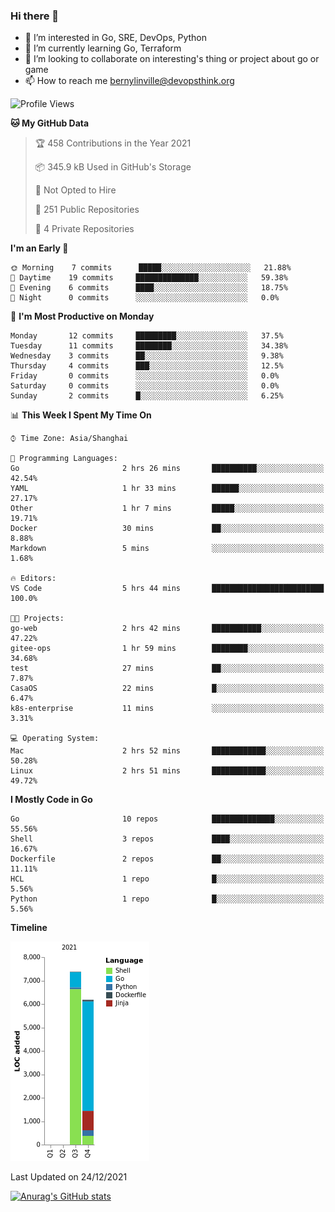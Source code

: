 ### Hi there 👋

- 👀 I’m interested in Go, SRE, DevOps, Python
- 🌱 I’m currently learning Go, Terraform
- 👯 I’m looking to collaborate on interesting's thing or project about go or game
- 📫 How to reach me bernylinville@devopsthink.org

<!--START_SECTION:waka-->
![Profile Views](http://img.shields.io/badge/Profile%20Views-3-blue)

**🐱 My GitHub Data** 

> 🏆 458 Contributions in the Year 2021
 > 
> 📦 345.9 kB Used in GitHub's Storage 
 > 
> 🚫 Not Opted to Hire
 > 
> 📜 251 Public Repositories 
 > 
> 🔑 4 Private Repositories  
 > 
**I'm an Early 🐤** 

```text
🌞 Morning    7 commits      █████░░░░░░░░░░░░░░░░░░░░   21.88% 
🌆 Daytime    19 commits     ██████████████░░░░░░░░░░░   59.38% 
🌃 Evening    6 commits      ████░░░░░░░░░░░░░░░░░░░░░   18.75% 
🌙 Night      0 commits      ░░░░░░░░░░░░░░░░░░░░░░░░░   0.0%

```
📅 **I'm Most Productive on Monday** 

```text
Monday       12 commits     █████████░░░░░░░░░░░░░░░░   37.5% 
Tuesday      11 commits     ████████░░░░░░░░░░░░░░░░░   34.38% 
Wednesday    3 commits      ██░░░░░░░░░░░░░░░░░░░░░░░   9.38% 
Thursday     4 commits      ███░░░░░░░░░░░░░░░░░░░░░░   12.5% 
Friday       0 commits      ░░░░░░░░░░░░░░░░░░░░░░░░░   0.0% 
Saturday     0 commits      ░░░░░░░░░░░░░░░░░░░░░░░░░   0.0% 
Sunday       2 commits      █░░░░░░░░░░░░░░░░░░░░░░░░   6.25%

```


📊 **This Week I Spent My Time On** 

```text
⌚︎ Time Zone: Asia/Shanghai

💬 Programming Languages: 
Go                       2 hrs 26 mins       ██████████░░░░░░░░░░░░░░░   42.54% 
YAML                     1 hr 33 mins        ██████░░░░░░░░░░░░░░░░░░░   27.17% 
Other                    1 hr 7 mins         █████░░░░░░░░░░░░░░░░░░░░   19.71% 
Docker                   30 mins             ██░░░░░░░░░░░░░░░░░░░░░░░   8.88% 
Markdown                 5 mins              ░░░░░░░░░░░░░░░░░░░░░░░░░   1.68%

🔥 Editors: 
VS Code                  5 hrs 44 mins       █████████████████████████   100.0%

🐱‍💻 Projects: 
go-web                   2 hrs 42 mins       ███████████░░░░░░░░░░░░░░   47.22% 
gitee-ops                1 hr 59 mins        ████████░░░░░░░░░░░░░░░░░   34.68% 
test                     27 mins             ██░░░░░░░░░░░░░░░░░░░░░░░   7.87% 
CasaOS                   22 mins             █░░░░░░░░░░░░░░░░░░░░░░░░   6.47% 
k8s-enterprise           11 mins             ░░░░░░░░░░░░░░░░░░░░░░░░░   3.31%

💻 Operating System: 
Mac                      2 hrs 52 mins       ████████████░░░░░░░░░░░░░   50.28% 
Linux                    2 hrs 51 mins       ████████████░░░░░░░░░░░░░   49.72%

```

**I Mostly Code in Go** 

```text
Go                       10 repos            ██████████████░░░░░░░░░░░   55.56% 
Shell                    3 repos             ████░░░░░░░░░░░░░░░░░░░░░   16.67% 
Dockerfile               2 repos             ██░░░░░░░░░░░░░░░░░░░░░░░   11.11% 
HCL                      1 repo              █░░░░░░░░░░░░░░░░░░░░░░░░   5.56% 
Python                   1 repo              █░░░░░░░░░░░░░░░░░░░░░░░░   5.56%

```


**Timeline**

![Chart not found](https://raw.githubusercontent.com/bernylinville/bernylinville/main/charts/bar_graph.png) 


 Last Updated on 24/12/2021
<!--END_SECTION:waka-->

[![Anurag's GitHub stats](https://github-readme-stats.vercel.app/api?username=bernylinville)](https://github.com/anuraghazra/github-readme-stats)


<!--
**kylechou-dunk/kylechou-dunk** is a ✨ _special_ ✨ repository because its `README.md` (this file) appears on your GitHub profile.

Here are some ideas to get you started:

- 🔭 I’m currently working on ...
- 🌱 I’m currently learning ...
- 👯 I’m looking to collaborate on ...
- 🤔 I’m looking for help with ...
- 💬 Ask me about ...
- 📫 How to reach me: ...
- 😄 Pronouns: ...
- ⚡ Fun fact: ...
-->
